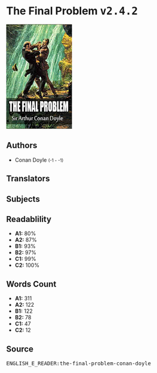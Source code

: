 # The Final Problem <kbd>v2.4.2</kbd>

![](./cover.medium.jpg "")

## Authors


 - Conan Doyle <small>(-1 - -1)</small>

## Translators



## Subjects



## Readablility


 - **A1:** 80%
 - **A2:** 87%
 - **B1:** 93%
 - **B2:** 97%
 - **C1:** 99%
 - **C2:** 100%

## Words Count


 - **A1:** 311
 - **A2:** 122
 - **B1:** 122
 - **B2:** 78
 - **C1:** 47
 - **C2:** 12

## Source


<kbd>ENGLISH_E_READER:the-final-problem-conan-doyle</kbd>
